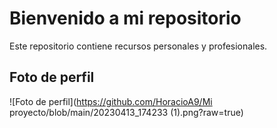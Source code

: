 # Bienvenido a mi repositorio

Este repositorio contiene recursos personales y profesionales.

## Foto de perfil

![Foto de perfil](https://github.com/HoracioA9/Mi proyecto/blob/main/20230413_174233 (1).png?raw=true)
